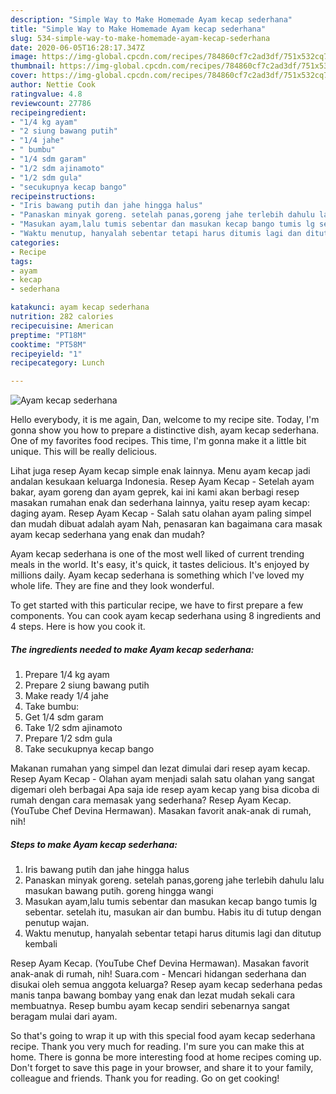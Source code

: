 ```yaml
---
description: "Simple Way to Make Homemade Ayam kecap sederhana"
title: "Simple Way to Make Homemade Ayam kecap sederhana"
slug: 534-simple-way-to-make-homemade-ayam-kecap-sederhana
date: 2020-06-05T16:28:17.347Z
image: https://img-global.cpcdn.com/recipes/784860cf7c2ad3df/751x532cq70/ayam-kecap-sederhana-foto-resep-utama.jpg
thumbnail: https://img-global.cpcdn.com/recipes/784860cf7c2ad3df/751x532cq70/ayam-kecap-sederhana-foto-resep-utama.jpg
cover: https://img-global.cpcdn.com/recipes/784860cf7c2ad3df/751x532cq70/ayam-kecap-sederhana-foto-resep-utama.jpg
author: Nettie Cook
ratingvalue: 4.8
reviewcount: 27786
recipeingredient:
- "1/4 kg ayam"
- "2 siung bawang putih"
- "1/4 jahe"
- " bumbu"
- "1/4 sdm garam"
- "1/2 sdm ajinamoto"
- "1/2 sdm gula"
- "secukupnya kecap bango"
recipeinstructions:
- "Iris bawang putih dan jahe hingga halus"
- "Panaskan minyak goreng. setelah panas,goreng jahe terlebih dahulu lalu masukan bawang putih. goreng hingga wangi"
- "Masukan ayam,lalu tumis sebentar dan masukan kecap bango tumis lg sebentar. setelah itu, masukan air dan bumbu. Habis itu di tutup dengan penutup wajan."
- "Waktu menutup, hanyalah sebentar tetapi harus ditumis lagi dan ditutup kembali"
categories:
- Recipe
tags:
- ayam
- kecap
- sederhana

katakunci: ayam kecap sederhana 
nutrition: 282 calories
recipecuisine: American
preptime: "PT18M"
cooktime: "PT58M"
recipeyield: "1"
recipecategory: Lunch

---
```



![Ayam kecap sederhana](https://img-global.cpcdn.com/recipes/784860cf7c2ad3df/751x532cq70/ayam-kecap-sederhana-foto-resep-utama.jpg)

Hello everybody, it is me again, Dan, welcome to my recipe site. Today, I'm gonna show you how to prepare a distinctive dish, ayam kecap sederhana. One of my favorites food recipes. This time, I'm gonna make it a little bit unique. This will be really delicious.

Lihat juga resep Ayam kecap simple enak lainnya. Menu ayam kecap jadi andalan kesukaan keluarga Indonesia. Resep Ayam Kecap - Setelah ayam bakar, ayam goreng dan ayam geprek, kai ini kami akan berbagi resep masakan rumahan enak dan sederhana lainnya, yaitu resep ayam kecap: daging ayam. Resep Ayam Kecap - Salah satu olahan ayam paling simpel dan mudah dibuat adalah ayam Nah, penasaran kan bagaimana cara masak ayam kecap sederhana yang enak dan mudah?

Ayam kecap sederhana is one of the most well liked of current trending meals in the world. It's easy, it's quick, it tastes delicious. It's enjoyed by millions daily. Ayam kecap sederhana is something which I've loved my whole life. They are fine and they look wonderful.


To get started with this particular recipe, we have to first prepare a few components. You can cook ayam kecap sederhana using 8 ingredients and 4 steps. Here is how you cook it.

<!--inarticleads1-->

##### The ingredients needed to make Ayam kecap sederhana:

1. Prepare 1/4 kg ayam
1. Prepare 2 siung bawang putih
1. Make ready 1/4 jahe
1. Take  bumbu:
1. Get 1/4 sdm garam
1. Take 1/2 sdm ajinamoto
1. Prepare 1/2 sdm gula
1. Take secukupnya kecap bango


Makanan rumahan yang simpel dan lezat dimulai dari resep ayam kecap. Resep Ayam Kecap - Olahan ayam menjadi salah satu olahan yang sangat digemari oleh berbagai Apa saja ide resep ayam kecap yang bisa dicoba di rumah dengan cara memasak yang sederhana? Resep Ayam Kecap. (YouTube Chef Devina Hermawan). Masakan favorit anak-anak di rumah, nih! 

<!--inarticleads2-->

##### Steps to make Ayam kecap sederhana:

1. Iris bawang putih dan jahe hingga halus
1. Panaskan minyak goreng. setelah panas,goreng jahe terlebih dahulu lalu masukan bawang putih. goreng hingga wangi
1. Masukan ayam,lalu tumis sebentar dan masukan kecap bango tumis lg sebentar. setelah itu, masukan air dan bumbu. Habis itu di tutup dengan penutup wajan.
1. Waktu menutup, hanyalah sebentar tetapi harus ditumis lagi dan ditutup kembali


Resep Ayam Kecap. (YouTube Chef Devina Hermawan). Masakan favorit anak-anak di rumah, nih! Suara.com - Mencari hidangan sederhana dan disukai oleh semua anggota keluarga? Resep ayam kecap sederhana pedas manis tanpa bawang bombay yang enak dan lezat mudah sekali cara membuatnya. Resep bumbu ayam kecap sendiri sebenarnya sangat beragam mulai dari ayam. 

So that's going to wrap it up with this special food ayam kecap sederhana recipe. Thank you very much for reading. I'm sure you can make this at home. There is gonna be more interesting food at home recipes coming up. Don't forget to save this page in your browser, and share it to your family, colleague and friends. Thank you for reading. Go on get cooking!
